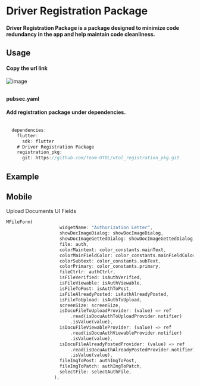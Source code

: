 # Driver Registration Package

#### **Driver Registration Package** is a package designed to minimize code redundancy in the app and help maintain code cleanliness.


## Usage

#### Copy the url link
![image](https://github.com/user-attachments/assets/7e657147-2ffe-4877-9d0a-adc607d12e01)
##

#### pubsec.yaml
#### Add registration package under dependencies.
````dart

  dependencies:
    flutter:
      sdk: flutter
    # Driver Registration Package
    registration_pkg:
      git: https://github.com/Team-UTOL/utol_registration_pkg.git

````

## Example
  ## Mobile
  Upload Documents UI Fields
  ```dart
  MFileForm(
                      widgetName: "Authorization Letter",
                      showDocImageDialog: showDocImageDialog,
                      showDocImageGettedDialog: showDocImageGettedDialog,
                      file: auth,
                      colorMaintext: color_constants.mainText,
                      colorMainFieldColor: color_constants.mainFieldColor,
                      colorSubtext: color_constants.subText,
                      colorPrimary: color_constants.primary,
                      fileCtrlr: authCtrlr,
                      isFileVerified: isAuthVerified,
                      isFileViewable: isAuthViewable,
                      isFileToPost: isAuthToPost,
                      isFileAlreadyPosted: isAuthAlreadyPosted,
                      isFileToUpload: isAuthToUpload,
                      screenSize: screenSize,
                      isDocuFileToUploadProvider: (value) => ref
                          .read(isDocuAuthToUploadProvider.notifier)
                          .isValue(value),
                      isDocuFileViewableProvider: (value) => ref
                          .read(isDocuAuthViewableProvider.notifier)
                          .isValue(value),
                      isDocuFileAlreadyPostedProvider: (value) => ref
                          .read(isDocuAuthAlreadyPostedProvider.notifier)
                          .isValue(value),
                      fileImgToPost: authImgToPost,
                      fileImgToPatch: authImgToPatch,
                      selectFile: selectAuthFile,
                    ),
  ```
